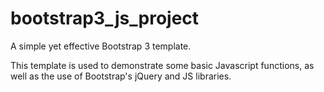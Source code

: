 # bootstrap3_js_project

A simple yet effective Bootstrap 3 template.

This template is used to demonstrate some basic Javascript functions, as well as the use of Bootstrap's jQuery and JS libraries.

